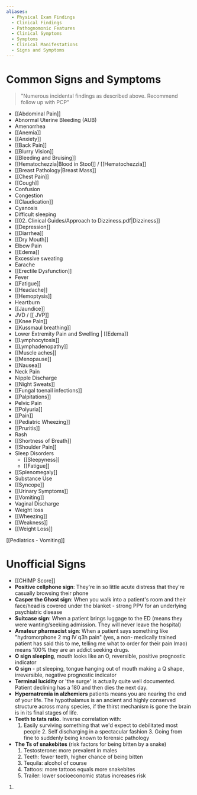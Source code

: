 ```yaml
---
aliases:
  - Physical Exam Findings
  - Clinical Findings
  - Pathognomonic Features
  - Clinical Symptoms
  - Symptoms
  - Clinical Manifestations
  - Signs and Symptoms
---
```


# Common Signs and Symptoms
> "Numerous incidental findings as described above. Recommend follow up with PCP"

- [[Abdominal Pain]]
- Abnormal Uterine Bleeding (AUB)
- Amenorrhea
- [[Anemia]]
- [[Anxiety]]
- [[Back Pain]]
- [[Blurry Vision]]
- [[Bleeding and Bruising]]
- [[Hematochezzia|Blood in Stool]] / [[Hematochezzia]]
- [[Breast Pathology|Breast Mass]] 
- [[Chest Pain]]
- [[Cough]]
- Confusion
- Congestion
- [[Claudication]]
- Cyanosis
- Difficult sleeping
- [[02. Clinical Guides/Approach to Dizziness.pdf|Dizziness]]
- [[Depression]]
- [[Diarrhea]]
- [[Dry Mouth]]
- Elbow Pain
- [[Edema]]
- Excessive sweating
- Earache
- [[Erectile Dysfunction]]
- Fever
- [[Fatigue]]
- [[Headache]]
- [[Hemoptysis]]
- Heartburn
- [[Jaundice]]
- JVD / [[ JVP]]
- [[Knee Pain]]
- [[Kussmaul breathing]]
- Lower Extremity Pain and Swelling | [[Edema]]
- [[Lymphocytosis]]
- [[Lymphadenopathy]]
- [[Muscle aches]]
- [[Menopause]]
- [[Nausea]]
- Neck Pain
- Nipple Discharge
- [[Night Sweats]]
- [[Fungal toenail infections]]
- [[Palpitations]]
- Pelvic Pain
- [[Polyuria]]
- [[Pain]]
- [[Pediatric Wheezing]]
- [[Pruritis]]
- Rash
- [[Shortness of Breath]]
- [[Shoulder Pain]]
- Sleep Disorders
	- [[Sleepyness]]
	- [[Fatigue]]
- [[Splenomegaly]]
- Substance Use
- [[Syncope]]
- [[Urinary Symptoms]]
- [[Vomiting]]
- Vaginal Discharge
- Weight loss
- [[Wheezing]]
- [[Weakness]]
- [[Weight Loss]]

[[Pediatrics - Vomiting]]

# Unofficial Signs
- [[CHIMP Score]]
- **Positive cellphone sign**: They're in so little acute distress that they're casually browsing their phone
- **Casper the Ghost sign**: When you walk into a patient's room and their face/head is covered under the blanket - strong PPV for an underlying psychiatric disease 
- **Suitcase sign**: When a patient brings luggage to the ED (means they were wanting/seeking admission. They will never leave the hospital) 
- **Amateur pharmacist sign**: When a patient says something like "hydromorphone 2 mg IV q3h pain" (yes, a non- medically trained patient has said this to me, telling me what to order for their pain lmao) means 100% they are an addict seeking drugs.
- **O sign sleeping**, mouth looks like an O, reversible, positive prognostic indicator 
- **Q sign** - pt sleeping, tongue hanging out of mouth making a Q shape, irreversible, negative prognostic indicator 
- **Terminal lucidity** or 'the surge' is actually quite well documented. Patient declining has a 180 and then dies the next day. 
- **Hypernatremia in alzhemiers** patients means you are nearing the end of your life. The hypothalamus is an ancient and highly conserved structure across many species, if the thirst mechanism is gone the brain is in its final stages of life.
- **Teeth to tats ratio.** Inverse correlation with:
	1. Easily surviving something that we'd expect to debilitated most people 2. Self discharging in a spectacular fashion 3. Going from fine to suddenly being known to forensic pathology
- **The Ts of snakebites** (risk factors for being bitten by a snake) 
	1. Testosterone: more prevalent in males
	2. Teeth: fewer teeth, higher chance of being bitten 
	3. Tequila: alcohol of course 
	4. Tattoos: more tattoos equals more snakebites
	5. Trailer: lower socioeconomic status increases risk
1. 
